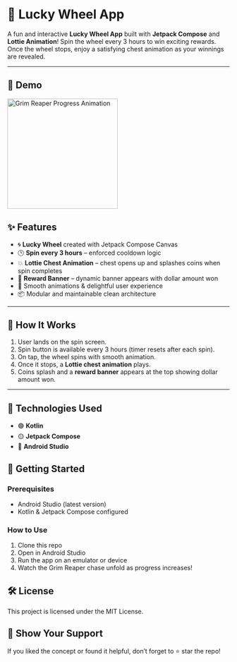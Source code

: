 # 🎡 Lucky Wheel App

A fun and interactive **Lucky Wheel App** built with **Jetpack Compose** and **Lottie Animation**! Spin the wheel every 3 hours to win exciting rewards. Once the wheel stops, enjoy a satisfying chest animation as your winnings are revealed.

---

## 📸 Demo  

<img src="https://github.com/user-attachments/assets/f8f6a888-34a4-495e-aeed-43806b78618a" alt="Grim Reaper Progress Animation" width="250">


## ✨ Features

- 🌀 **Lucky Wheel** created with Jetpack Compose Canvas
- 🕒 **Spin every 3 hours** – enforced cooldown logic
- 💥 **Lottie Chest Animation** – chest opens up and splashes coins when spin completes
- 🎉 **Reward Banner** – dynamic banner appears with dollar amount won
- 🌙 Smooth animations & delightful user experience
- 📦 Modular and maintainable clean architecture

---

## 🧩 How It Works

1. User lands on the spin screen.
2. Spin button is available every 3 hours (timer resets after each spin).
3. On tap, the wheel spins with smooth animation.
4. Once it stops, a **Lottie chest animation** plays.
5. Coins splash and a **reward banner** appears at the top showing dollar amount won.

---

## 📌 Technologies Used  
- 🟢 **Kotlin**  
- 🟡 **Jetpack Compose**  
- 🔵 **Android Studio**

## 🚀 Getting Started  

### Prerequisites  
- Android Studio (latest version)  
- Kotlin & Jetpack Compose configured

### How to Use  
1. Clone this repo  
2. Open in Android Studio  
3. Run the app on an emulator or device  
4. Watch the Grim Reaper chase unfold as progress increases!  

## 🛠️ License

This project is licensed under the MIT License.

## 🌟 Show Your Support

If you liked the concept or found it helpful, don’t forget to ⭐ star the repo!
